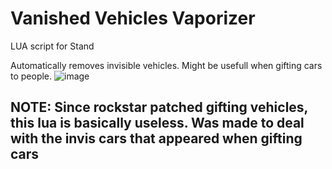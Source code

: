 # Vanished Vehicles Vaporizer
LUA script for Stand

Automatically removes invisible vehicles. Might be usefull when gifting cars to people.
![image](https://github.com/HolyJoey/VanishedVehiclesVaporizer/assets/74293660/12084abb-fa44-4cf6-98a2-c154da3a4cd6)

## NOTE: Since rockstar patched gifting vehicles, this lua is basically useless. Was made to deal with the invis cars that appeared when gifting cars
